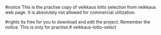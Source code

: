 #notice
This is the practise copy of veikkaus lotto selection from veikkaus web page. It is absolutely not allowed for commercial utilization.

#rights
Its free for you to download and edit the project. Remember the notice. This is only for practise.# veikkaus-lotto-select
